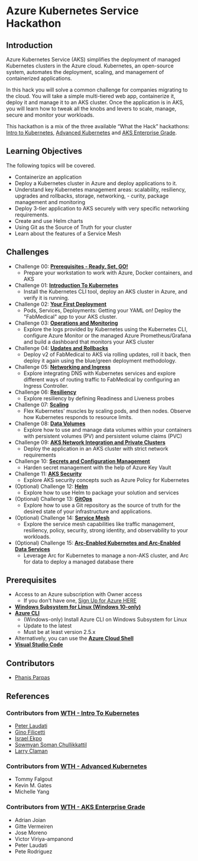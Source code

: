 # Azure Kubernetes Service Hackathon

## Introduction

Azure Kubernetes Service (AKS) simplifies the deployment of managed Kubernetes clusters in the Azure cloud. Kubernetes, an open-source system, automates the deployment, scaling, and management of containerized applications. 

In this hack you will solve a common challenge for companies migrating to the cloud. You will take a simple multi-tiered web app, containerize it, deploy it and manage it to an AKS cluster. Once the application is in AKS, you will learn how to tweak all the knobs and levers to scale, manage, secure and monitor your workloads.

This hackathon is a mix of the three available “What the Hack” hackathons: [Intro to Kubernetes](https://github.com/microsoft/WhatTheHack/tree/master/001-IntroToKubernetes), [Advanced Kubernetes](https://github.com/microsoft/WhatTheHack/tree/master/023-AdvancedKubernetes) and [AKS Enterprise Grade](https://github.com/microsoft/WhatTheHack/tree/master/039-AKSEnterpriseGrade). 


## Learning Objectives

The following topics will be covered.

-   Containerize an application
-   Deploy a Kubernetes cluster in Azure and deploy applications to it.
-   Understand key Kubernetes management areas: scalability, resiliency, upgrades and rollbacks, storage, networking, - curity, package management and monitoring
-   Deploy 3-tier application to AKS securely with very specific networking requirements.
-   Create and use Helm charts
-   Using Git as the Source of Truth for your cluster 
-   Learn about the features of a Service Mesh


## Challenges

- Challenge 00: **[Prerequisites - Ready, Set, GO!](Student/Challenge-00-prereqs.md)**
	 - Prepare your workstation to work with Azure, Docker containers, and AKS
- Challenge 01: **[Introduction To Kubernetes](Student/Challenge-01-cluster.md)**
	 - Install the Kubernetes CLI tool, deploy an AKS cluster in Azure, and verify it is running.
- Challenge 02: **[Your First Deployment](Student/Challenge-02-deploy.md)**
	 - Pods, Services, Deployments: Getting your YAML on! Deploy the "FabMedical" app to your AKS cluster.
- Challenge 03: **[Operations and Monitoring](Student/Challenge-03-monitoring.md)**
	 - Explore the logs provided by Kubernetes using the Kubernetes CLI, configure Azure Monitor or the managed Azure Prometheus/Grafana and build a dashboard that monitors your AKS cluster
- Challenge 04: **[Updates and Rollbacks](Student/Challenge-04-updates.md)**
	 - Deploy v2 of FabMedical to AKS via rolling updates, roll it back, then deploy it again using the blue/green deployment methodology.
- Challenge 05: **[Networking and Ingress](Student/Challenge-05-ingress.md)**
	 - Explore integrating DNS with Kubernetes services and explore different ways of routing traffic to FabMedical by configuring an Ingress Controller.
- Challenge 06: **[Resiliency](Student/Challenge-06-resiliency.md)**
	 - Explore resiliency by defining Readiness and Liveness probes
- Challenge 07: **[Scaling](Student/Challenge-07-scaling.md)**
	 - Flex Kubernetes' muscles by scaling pods, and then nodes. Observe how Kubernetes responds to resource limits.
- Challenge 08: **[Data Volumes](Student/Challenge-08-datavolumes.md)**
	 - Explore how to use and manage data volumes within your containers with persistent volumes (PV) and persistent volume claims (PVC)
- Challenge 09: **[AKS Network Integration and Private Clusters](Student/Challenge-09-privatecluster.md)**
	 - Deploy the application in an AKS cluster with strict network requirements
- Challenge 10: **[Secrets and Configuration Management](Student/Challenge-10-secrets.md)**
	 - Harden secret management with the help of Azure Key Vault
- Challenge 11: **[AKS Security](Student/Challenge-11-security.md)**
	 - Explore AKS security concepts such as Azure Policy for Kubernetes
- (Optional) Challenge 12: **[Helm](Student/Challenge-12-helm.md)**
	 - Explore how to use Helm to package your solution and services
- (Optional) Challenge 13: **[GitOps](Student/Challenge-13-gitops.md)**
	 - Explore how to use a Git repository as the source of truth for the desired state of your infrastructure and applications.
- (Optional) Challenge 14: **[Service Mesh](Student/Challenge-14-servicemesh.md)**
	 - Explore the service mesh capabilities like traffic management, resiliency, policy, security, strong identity, and observability to your workloads.
- (Optional) Challenge 15: **[Arc-Enabled Kubernetes and Arc-Enabled Data Services](Student/Challenge-15-arc-enabled-kubernetes.md)**
	 - Leverage Arc for Kubernetes to manage a non-AKS cluster, and Arc for data to deploy a managed database there

## Prerequisites

- Access to an Azure subscription with Owner access
   - If you don't have one, [Sign Up for Azure HERE](https://azure.microsoft.com/en-us/free/)
- [**Windows Subsystem for Linux (Windows 10-only)**](https://docs.microsoft.com/en-us/windows/wsl/install-win10)
- [**Azure CLI**](https://docs.microsoft.com/en-us/cli/azure/install-azure-cli)
   - (Windows-only) Install Azure CLI on Windows Subsystem for Linux
   - Update to the latest
   - Must be at least version 2.5.x
- Alternatively, you can use the [**Azure Cloud Shell**](https://shell.azure.com/)
- [**Visual Studio Code**](https://code.visualstudio.com/)

## Contributors
- [Phanis Parpas](https://github.com/fparpas)

## References

### Contributors from [WTH - Intro To Kubernetes](https://github.com/microsoft/WhatTheHack/tree/master/001-IntroToKubernetes)

- [Peter Laudati](https://github.com/fparpas)
- [Gino Filicetti](https://github.com/gfilicetti)
- [Israel Ekpo](https://github.com/izzymsft)
- [Sowmyan Soman Chullikkattil](https://github.com/sowsan)
- [Larry Claman](https://github.com/larryclaman)

### Contributors from [WTH - Advanced Kubernetes](https://github.com/microsoft/WhatTheHack/tree/master/023-AdvancedKubernetes)

- Tommy Falgout
- Kevin M. Gates
- Michelle Yang

### Contributors from [WTH - AKS Enterprise Grade](https://github.com/microsoft/WhatTheHack/tree/master/039-AKSEnterpriseGrade)

- Adrian Joian
- Gitte Vermeiren
- Jose Moreno
- Victor Viriya-ampanond
- Peter Laudati
- Pete Rodriguez
